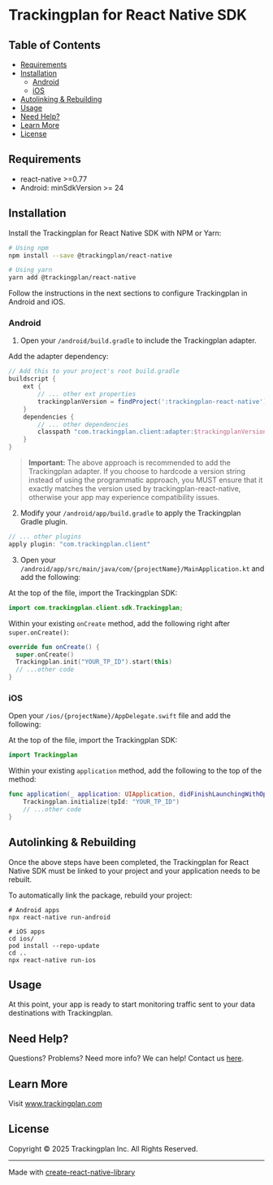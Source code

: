 # Trackingplan for React Native SDK

## Table of Contents

- [Requirements](#requirements)
- [Installation](#Installation)
  - [Android](#android)
  - [iOS](#ios)
- [Autolinking & Rebuilding](#autolinking--rebuilding)
- [Usage](#usage)
- [Need Help?](#need-help)
- [Learn More](#learn-more)
- [License](#license)

## Requirements

- react-native >=0.77
- Android: minSdkVersion >= 24

## Installation

Install the Trackingplan for React Native SDK with NPM or Yarn:

```sh
# Using npm
npm install --save @trackingplan/react-native

# Using yarn
yarn add @trackingplan/react-native
```

Follow the instructions in the next sections to configure Trackingplan in Android and iOS.

### Android

1. Open your `/android/build.gradle` to include the Trackingplan adapter.

Add the adapter dependency:

```gradle
// Add this to your project's root build.gradle
buildscript {
    ext {
        // ... other ext properties
        trackingplanVersion = findProject(':trackingplan-react-native').ext.get('trackingplanVersion')
    }
    dependencies {
        // ... other dependencies
        classpath "com.trackingplan.client:adapter:$trackingplanVersion"
    }
}
```

> **Important:** The above approach is recommended to add the Trackingplan adapter. If you choose to hardcode a version string instead of using the programmatic approach, you MUST ensure that it exactly matches the version used by trackingplan-react-native, otherwise your app may experience compatibility issues.

2. Modify your `/android/app/build.gradle` to apply the Trackingplan Gradle plugin.

```gradle
// ... other plugins
apply plugin: "com.trackingplan.client"
```

3. Open your `/android/app/src/main/java/com/{projectName}/MainApplication.kt` and add the following:

At the top of the file, import the Trackingplan SDK:

```kotlin
import com.trackingplan.client.sdk.Trackingplan;
```

Within your existing `onCreate` method, add the following right after `super.onCreate()`:

```kotlin
override fun onCreate() {
  super.onCreate()
  Trackingplan.init("YOUR_TP_ID").start(this)
  // ...other code
}
```

### iOS

Open your `/ios/{projectName}/AppDelegate.swift` file and add the following:

At the top of the file, import the Trackingplan SDK:

```swift
import Trackingplan
```

Within your existing `application` method, add the following to the top of the method:

```swift
func application(_ application: UIApplication, didFinishLaunchingWithOptions launchOptions: [UIApplication.LaunchOptionsKey: Any]? = nil) -> Bool {
    Trackingplan.initialize(tpId: "YOUR_TP_ID")
    // ...other code
}
```

## Autolinking & Rebuilding

Once the above steps have been completed, the Trackingplan for React Native SDK must be linked to your project and your application needs to be rebuilt.

To automatically link the package, rebuild your project:

```console
# Android apps
npx react-native run-android

# iOS apps
cd ios/
pod install --repo-update
cd ..
npx react-native run-ios
```

## Usage

At this point, your app is ready to start monitoring traffic sent to your data destinations with Trackingplan.

## Need Help?

Questions? Problems? Need more info? We can help! Contact us [here](mailto:team@trackingplan.com).

## Learn More

Visit www.trackingplan.com

## License

Copyright © 2025 Trackingplan Inc. All Rights Reserved.

---

Made with [create-react-native-library](https://github.com/callstack/react-native-builder-bob)
